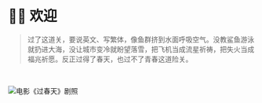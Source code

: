 
# 👋🏻 欢迎

> 过了这道关，要说英文、写繁体，像鱼群挤到水面呼吸空气。没教鲨鱼游泳就扔进大海，没让城市变冷就盼望落雪，把飞机当成流星祈祷，把失火当成福兆祈愿。反正过得了春天，也过不了青春这道险关。

<br>

![电影《过春天》剧照](https://cdn.jsdelivr.net/gh/PhoenixTechProject/HandbookPicBed/pic/thecrossing.webp)
